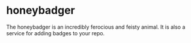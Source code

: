 # honeybadger

The honeybadger is an incredibly ferocious and feisty animal. It is also a service for adding badges to your repo.